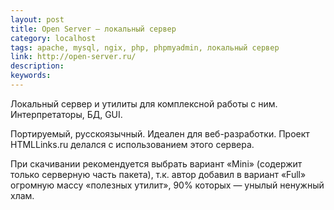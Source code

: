 ```yaml
---
layout: post
title: Open Server — локальный сервер
category: localhost
tags: apache, mysql, ngix, php, phpmyadmin, локальный сервер
link: http://open-server.ru/
description:
keywords:
---
```


<p>Локальный сервер и утилиты для комплексной работы с ним. Интерпретаторы, БД, GUI. </p>
<p>Портируемый, русскоязычный. Идеален для веб-разработки. Проект HTMLLinks.ru делался с использованием этого сервера.</p>
<p>При скачивании рекомендуется выбрать вариант «Mini» (содержит только серверную часть пакета), т.к. автор добавил в вариант «Full» огромную массу «полезных утилит», 90% которых — унылый ненужный хлам.</p>
